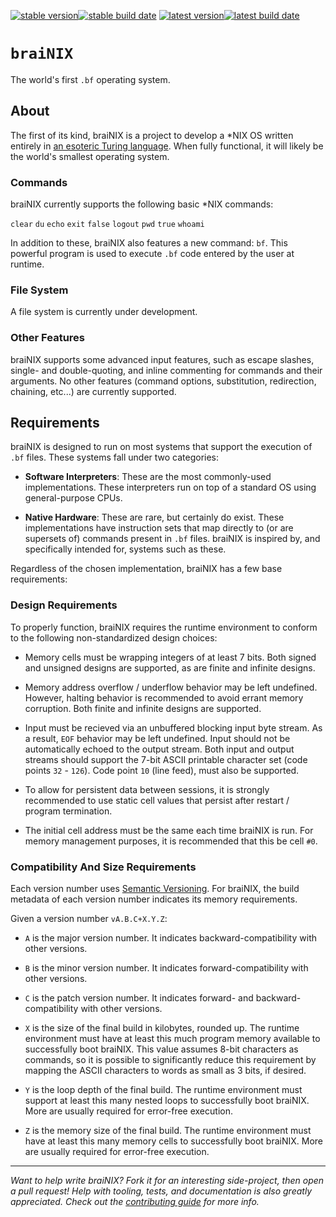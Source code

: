 [![stable version]![stable build date]](
https://github.com/brandtbucher/braiNIX/releases/latest)
[![latest version]![latest build date]](
https://github.com/brandtbucher/braiNIX/releases)

`braiNIX`
=========

The world's first `.bf` operating system.

About
-----

The first of its kind, braiNIX is a project to develop a \*NIX OS written
entirely in [an esoteric Turing language]. When fully functional, it will likely
be the world's smallest operating system.

### Commands

braiNIX currently supports the following basic \*NIX commands:

`clear` `du` `echo` `exit` `false` `logout` `pwd` `true` `whoami`

In addition to these, braiNIX also features a new command: `bf`. This powerful
program is used to execute `.bf` code entered by the user at runtime.

### File System

A file system is currently under development.

### Other Features

braiNIX supports some advanced input features, such as escape slashes, single-
and double-quoting, and inline commenting for commands and their arguments. No
other features (command options, substitution, redirection, chaining, etc...)
are currently supported.

Requirements
------------

braiNIX is designed to run on most systems that support the execution of `.bf`
files. These systems fall under two categories:

- **Software Interpreters**: These are the most commonly-used implementations.
These interpreters run on top of a standard OS using general-purpose CPUs.

- **Native Hardware**: These are rare, but certainly do exist. These
implementations have instruction sets that map directly to (or are supersets of)
commands present in `.bf` files. braiNIX is inspired by, and specifically
intended for, systems such as these.

Regardless of the chosen implementation, braiNIX has a few base requirements:

### Design Requirements

To properly function, braiNIX requires the runtime environment to conform to the
following non-standardized design choices:

- Memory cells must be wrapping integers of at least 7 bits. Both signed and
unsigned designs are supported, as are finite and infinite designs.

- Memory address overflow / underflow behavior may be left undefined. However,
halting behavior is recommended to avoid errant memory corruption. Both finite
and infinite designs are supported.

- Input must be recieved via an unbuffered blocking input byte stream. As a
result, `EOF` behavior may be left undefined. Input should not be automatically
echoed to the output stream. Both input and output streams should support the
7-bit ASCII printable character set (code points `32` - `126`). Code point `10`
(line feed), must also be supported.

- To allow for persistent data between sessions, it is strongly recommended to
use static cell values that persist after restart / program termination.

- The initial cell address must be the same each time braiNIX is run. For memory
management purposes, it is recommended that this be cell `#0`.

### Compatibility And Size Requirements

Each version number uses [Semantic Versioning]. For braiNIX, the build metadata
of each version number indicates its memory requirements.

Given a version number `vA.B.C+X.Y.Z`:

- `A` is the major version number. It indicates backward-compatibility with
  other versions.

- `B` is the minor version number. It indicates forward-compatibility with
  other versions.

- `C` is the patch version number. It indicates forward- and
  backward-compatibility with other versions.

- `X` is the size of the final build in kilobytes, rounded up. The runtime
  environment must have at least this much program memory available to
  successfully boot braiNIX. This value assumes 8-bit characters as commands,
  so it is possible to significantly reduce this requirement by mapping the
  ASCII characters to words as small as 3 bits, if desired.

- `Y` is the loop depth of the final build. The runtime environment must support
  at least this many nested loops to successfully boot braiNIX. More are usually
  required for error-free execution.

- `Z` is the memory size of the final build. The runtime environment must have
  at least this many memory cells to successfully boot braiNIX. More are usually
  required for error-free execution.

--------------------------------------------------------------------------------

_Want to help write braiNIX? Fork it for an interesting side-project, then open
a pull request! Help with tooling, tests, and documentation is also greatly
appreciated. Check out the [contributing guide] for more info._

[stable version]:
https://img.shields.io/github/release/brandtbucher/brainix.svg?style=for-the-badge&label=stable

[stable build date]:
https://img.shields.io/github/release-date/brandtbucher/brainix.svg?style=for-the-badge&label=built

[latest version]:
https://img.shields.io/github/release/brandtbucher/brainix/all.svg?style=for-the-badge&label=latest

[latest build date]:
https://img.shields.io/github/release-date-pre/brandtbucher/brainix.svg?style=for-the-badge&label=built

[an esoteric Turing language]:
https://en.wikipedia.org/wiki/brainfuck

[Semantic Versioning]:
https://semver.org

[contributing guide]:
../docs/CONTRIBUTING.md
